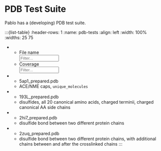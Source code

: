 # PDB Test Suite

Pablo has a (developing) PDB test suite.

:::{list-table}
:header-rows: 1
:name: pdb-tests
:align: left
:width: 100%
:widths: 25 75

*   - File name <input type="text" id="pdb-filter-0" onkeyup="filterTable(0)" placeholder="Filter..." style="display: block; width: 8rem">
    - Coverage <input type="text" id="pdb-filter-1" onkeyup="filterTable(1)" placeholder="Filter..." style="display: block; width: 8rem">
*   - 5ap1_prepared.pdb
    - ACE/NME caps, `unique_molecules`
*   - 193L_prepared.pdb
    - disulfides, all 20 canonical amino acids, charged terminii, charged canonical AA side chains
*   - 2hi7_prepared.pdb
    - disulfide bond between two different protein chains
*   - 2zuq_prepared.pdb
    - disulfide bond between two different protein chains, with additional chains between and after the crosslinked chains
:::

<script>
  function filterTable(column) {
    var input, filter, table, tr, td, i, txtValue;
    input = document.getElementById(`pdb-filter-${column}`);
    filter = input.value.toUpperCase();
    table = document.getElementById("pdb-tests");
    tr = table.getElementsByTagName("tr");
    for (i = 0; i < tr.length; i++) {
      td = tr[i].getElementsByTagName("td")[column];
      if (td) {
        txtValue = td.textContent || td.innerText;
        console.log(column, txtValue)
        if (txtValue.toUpperCase().indexOf(filter) > -1) {
          tr[i].style.display = "";
        } else {
          tr[i].style.display = "none";
        }
      }
    }
  }
</script>
